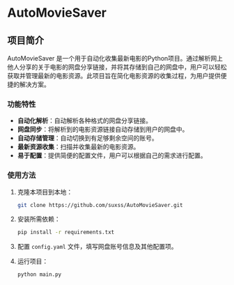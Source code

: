 # AutoMovieSaver

## 项目简介

AutoMovieSaver 是一个用于自动化收集最新电影的Python项目。通过解析网上他人分享的关于电影的网盘分享链接，并将其存储到自己的网盘中，用户可以轻松获取并管理最新的电影资源。此项目旨在简化电影资源的收集过程，为用户提供便捷的解决方案。

### 功能特性

- **自动化解析**：自动解析各种格式的网盘分享链接。
- **网盘同步**：将解析到的电影资源链接自动存储到用户的网盘中。
- **自动存储管理**：自动切换到有足够剩余空间的账号。
- **最新资源收集**：扫描并收集最新的电影资源。
- **易于配置**：提供简便的配置文件，用户可以根据自己的需求进行配置。

### 使用方法

1. 克隆本项目到本地：
   ```bash
   git clone https://github.com/suxss/AutoMovieSaver.git
   ```

2. 安装所需依赖：
   ```bash
   pip install -r requirements.txt
   ```

3. 配置 `config.yaml` 文件，填写网盘账号信息及其他配置项。

4. 运行项目：
   ```bash
   python main.py
   ```